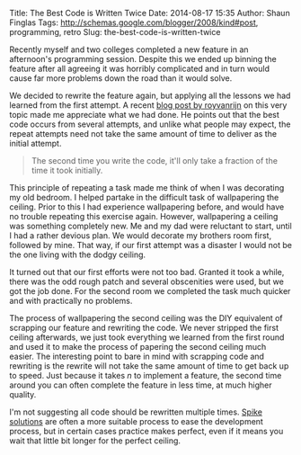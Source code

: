 Title: The Best Code is Written Twice
Date: 2014-08-17 15:35
Author: Shaun Finglas
Tags: http://schemas.google.com/blogger/2008/kind#post, programming, retro
Slug: the-best-code-is-written-twice

Recently myself and two colleges completed a new feature in an
afternoon's programming session. Despite this we ended up binning the
feature after all agreeing it was horribly complicated and in turn would
cause far more problems down the road than it would solve.

We decided to rewrite the feature again, but applying all the lessons we
had learned from the first attempt. A recent [blog post by
royvanrijn](http://www.redcode.nl/blog/2011/10/great-code-is-written-twice-or-more/)
on this very topic made me appreciate what we had done. He points out
that the best code occurs from several attempts, and unlike what people
may expect, the repeat attempts need not take the same amount of time to
deliver as the initial attempt.

> The second time you write the code, it'll only take a fraction of the
> time it took initially.

This principle of repeating a task made me think of when I was
decorating my old bedroom. I helped partake in the difficult task of
wallpapering the ceiling. Prior to this I had experience wallpapering
before, and would have no trouble repeating this exercise again.
However, wallpapering a ceiling was something completely new. Me and my
dad were reluctant to start, until I had a rather devious plan. We would
decorate my brothers room first, followed by mine. That way, if our
first attempt was a disaster I would not be the one living with the
dodgy ceiling.

It turned out that our first efforts were not too bad. Granted it took a
while, there was the odd rough patch and several obscenities were used,
but we got the job done. For the second room we completed the task much
quicker and with practically no problems.

The process of wallpapering the second ceiling was the DIY equivalent of
scrapping our feature and rewriting the code. We never stripped the
first ceiling afterwards, we just took everything we learned from the
first round and used it to make the process of papering the second
ceiling much easier. The interesting point to bare in mind with
scrapping code and rewriting is the rewrite will not take the same
amount of time to get back up to speed. Just because it takes *n* to
implement a feature, the second time around you can often complete the
feature in less time, at much higher quality.

I'm not suggesting all code should be rewritten multiple times. [Spike
solutions](http://www.extremeprogramming.org/rules/spike.html) are often
a more suitable process to ease the development process, but in certain
cases practice makes perfect, even if it means you wait that little bit
longer for the perfect ceiling.

</p>

